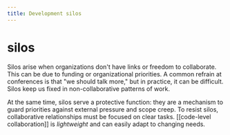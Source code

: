 ```yaml
---
title: Development silos
---
```


# silos

Silos arise when organizations don't have links or freedom to collaborate. This
can be due to funding or organizational priorities. A common refrain at
conferences is that "we should talk more," but in practice, it can be difficult.
Silos keep us fixed in non-collaborative patterns of work.

At the same time, silos serve a protective function: they are a mechanism to
guard priorities against external pressure and scope creep. To resist silos,
collaborative relationships must be focused on clear tasks.
[[code-level collaboration]] is _lightweight_ and can easily adapt to changing
needs.
